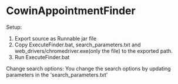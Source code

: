 # CowinAppointmentFinder

Setup:
1. Export source as Runnable jar file
2. Copy ExecuteFinder.bat, search_parameters.txt and web_drivers/chromedriver.exe(only the file) to the exported path.
3. Run ExecuteFinder.bat

Change search options:
You change the search options by updating parameters in the 'search_parameters.txt'
